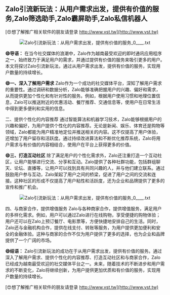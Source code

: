 ## **Zalo引流新玩法：从用户需求出发，提供有价值的服务,Zalo筛选助手,Zalo霸屏助手,Zalo私信机器人**

[😍想了解推广相关软件的朋友请登录 http://www.vst.tw](http://www.vst.tw)

 <center><img src="https://vst.tw/MP4/tuiguang/png/5.png" alt="Zalo引流新玩法：从用户需求出发，提供有价值的服务_0____.txt"></center>

**😄导语：**
在当今社交媒体的浪潮中，Zalo作为越南最受欢迎的即时通讯应用程序之一，始终致力于满足用户的需求，并通过提供有价值的服务来吸引更多的用户。本文将探讨Zalo引流新玩法，通过从用户需求出发，提供有价值的服务，实现用户数量的持续增长。

**😄一、深入了解用户需求**
Zalo作为一个成功的社交媒体平台，深知了解用户需求的重要性。通过调研和数据分析，Zalo能够准确把握用户的兴趣、偏好和需求，从而提供更加个性化和有针对性的服务。例如，根据用户使用习惯和地理位置信息，Zalo可以推送附近的优惠活动、餐厅推荐、交通信息等，使用户在日常生活中得到更多便利和实用的信息。

二、提供个性化的内容推荐
通过智能算法和机器学习技术，Zalo能够根据用户的兴趣和偏好，为用户提供个性化的内容推荐。无论是新闻、娱乐、体育还是购物等领域，Zalo都能为用户精准地定位并推送相关的内容。这不仅提高了用户体验，还增加了用户留存和活跃度。通过持续改进算法和不断优化推荐系统，Zalo将用户需求与有价值的内容相结合，使用户在平台上获得更多的价值。

**😄三、打造互动社区**
除了满足用户的个性化需求外，Zalo还注重打造一个互动社区，让用户能够进行交流、分享和互动。Zalo提供了各种社群功能，包括群组聊天、论坛、直播等，让用户可以找到具有共同兴趣的人，并与他们建立联系。通过鼓励用户参与互动，Zalo架起了用户之间的桥梁，促进了用户之间的交流和连接。这种社区的形成不仅提高了用户粘性和活跃度，还为企业和品牌提供了更多的宣传和推广机会。

 <center><img src="https://vst.tw/MP4/tuiguang/png/2.png" alt="Zalo引流新玩法：从用户需求出发，提供有价值的服务_0____.txt"></center>

四、与商家合作，提供增值服务
Zalo与各种商家合作，提供增值服务，满足用户的多样化需求。例如，用户可以通过Zalo进行在线购物，享受便捷的购物体验；用户还可以在Zalo上预订餐厅、电影票等，方便快捷地安排自己的生活。同时，Zalo还与金融机构合作，提供在线支付、转账等服务，为用户提供更加便利和安全的金融体验。这种与商家的合作不仅为用户提供了更多的选择，也为企业和品牌提供了一个广阔的市场。

**😄结语：**
Zalo引流新玩法的成功在于从用户需求出发，提供有价值的服务。通过深入了解用户需求、提供个性化的内容推荐、打造互动社区和与商家合作，Zalo已经成为越南最受欢迎的社交媒体平台之一。未来，随着技术的不断进步和用户需求的不断变化，Zalo将继续创新，为用户提供更加优质和有价值的服务，实现用户数量的持续增长。

[😍想了解推广相关软件的朋友请登录 http://www.vst.tw](http://www.vst.tw)



